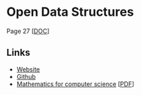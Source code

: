 # Open Data Structures
Page 27 [[DOC](./ods-python.pdf)]

## Links
 - [Website](https://opendatastructures.org/)
 - [Github](https://github.com/patmorin/ods)
 - [Mathematics for computer science](https://courses.csail.mit.edu/6.042/spring18/) [[PDF](./books/mcs.pdf)]